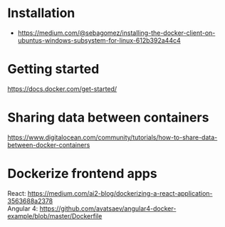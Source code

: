 # Installation
- https://medium.com/@sebagomez/installing-the-docker-client-on-ubuntus-windows-subsystem-for-linux-612b392a44c4

# Getting started
https://docs.docker.com/get-started/

# Sharing data between containers
https://www.digitalocean.com/community/tutorials/how-to-share-data-between-docker-containers

# Dockerize frontend apps
React: https://medium.com/ai2-blog/dockerizing-a-react-application-3563688a2378 \
Angular 4: https://github.com/avatsaev/angular4-docker-example/blob/master/Dockerfile

